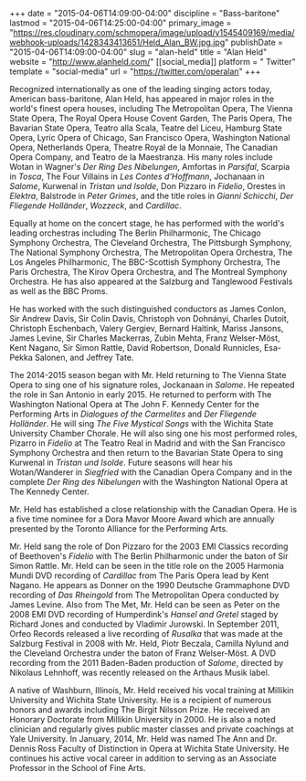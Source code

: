 +++
date = "2015-04-06T14:09:00-04:00"
discipline = "Bass-baritone"
lastmod = "2015-04-06T14:25:00-04:00"
primary_image = "https://res.cloudinary.com/schmopera/image/upload/v1545409169/media/webhook-uploads/1428343413651/Held_Alan_BW.jpg.jpg"
publishDate = "2015-04-06T14:09:00-04:00"
slug = "alan-held"
title = "Alan Held"
website = "http://www.alanheld.com/"
[[social_media]]
platform = " Twitter"
template = "social-media"
url = "https://twitter.com/operalan"
+++

<p>
	Recognized internationally as one of the leading singing actors today, American bass-baritone, Alan Held, has appeared in major roles in the world's finest opera houses, including The Metropolitan Opera, The Vienna State Opera, The Royal Opera House Covent Garden, The Paris Opera, The Bavarian State Opera, Teatro alla Scala, Teatre del Liceu, Hamburg State Opera, Lyric Opera of Chicago, San Francisco Opera, Washington National Opera, Netherlands Opera, Theatre Royal de la Monnaie, The Canadian Opera Company, and Teatro de la Maestranza. His many roles include Wotan in Wagner's <em>Der Ring Des Nibelungen</em>, Amfortas in <em>Parsifal</em>, Scarpia in <em>Tosca</em>, The Four Villains in <em>Les Contes d'Hoffmann</em>, Jochanaan in <em>Salome</em>, Kurwenal in <em>Tristan und Isolde</em>, Don Pizzaro in <em>Fidelio</em>, Orestes in <em>Elektra</em>, Balstrode in <em>Peter Grimes</em>, and the title roles in <em>Gianni Schicchi</em>, <em>Der Fliegende Holländer</em>, <em>Wozzeck</em>, and <em>Cardillac</em>.
</p>
<p>
	Equally at home on the concert stage, he has performed with the world's leading orchestras including The Berlin Philharmonic, The Chicago Symphony Orchestra, The Cleveland Orchestra, The Pittsburgh Symphony, The National Symphony Orchestra, The Metropolitan Opera Orchestra, The Los Angeles Philharmonic, The BBC-Scottish Symphony Orchestra, The Paris Orchestra, The Kirov Opera Orchestra, and The Montreal Symphony Orchestra. He has also appeared at the Salzburg and Tanglewood Festivals as well as the BBC Proms.
</p>
<p>
	He has worked with the such distinguished conductors as James Conlon, Sir Andrew Davis, Sir Colin Davis, Christoph von Dohnányi, Charles Dutoit, Christoph Eschenbach, Valery Gergiev, Bernard Haitink, Mariss Jansons, James Levine, Sir Charles Mackerras, Zubin Mehta, Franz Welser-Möst, Kent Nagano, Sir Simon Rattle, David Robertson, Donald Runnicles, Esa-Pekka Salonen, and Jeffrey Tate.
</p>
<p>
	The 2014-2015 season began with Mr. Held returning to The Vienna State Opera to sing one of his signature roles, Jockanaan in <em>Salome</em>. He repeated the role in San Antonio in early 2015. He returned to perform with The Washington National Opera at The John F. Kennedy Center for the Performing Arts in <em>Dialogues of the Carmelites</em> and <em>Der Fliegende Holländer</em>. He will sing <em>The Five Mystical Songs</em> with the Wichita State University Chamber Chorale. He will also sing one his most performed roles, Pizarro in <em>Fidelio</em> at The Teatro Real in Madrid and with the San Francisco Symphony Orchestra and then return to the Bavarian State Opera to sing Kurwenal in <em>Tristan und Isolde</em>. Future seasons will hear his Wotan/Wanderer in <em>Siegfried</em> with the Canadian Opera Company and in the complete <em>Der Ring des Nibelungen</em> with the Washington National Opera at The Kennedy Center.
</p>
<p>
	Mr. Held has established a close relationship with the Canadian Opera. He is a five time nominee for a Dora Mavor Moore Award which are annually presented by the Toronto Alliance for the Performing Arts.
</p>
<p>
	Mr. Held sang the role of Don Pizzaro for the 2003 EMI Classics recording of Beethoven's <em>Fidelio</em> with The Berlin Philharmonic under the baton of Sir Simon Rattle. Mr. Held can be seen in the title role on the 2005 Harmonia Mundi DVD recording of <em>Cardillac</em> from The Paris Opera lead by Kent Nagano. He appears as Donner on the 1990 Deutsche Grammaphone DVD recording of <em>Das Rheingold</em> from The Metropolitan Opera conducted by James Levine. Also from The Met, Mr. Held can be seen as Peter on the 2008 EMI DVD recording of Humperdink's <em>Hansel and Gretel</em> staged by Richard Jones and conducted by Vladimir Jurowski. In September 2011, Orfeo Records released a live recording of <em>Rusalka</em> that was made at the Salzburg Festival in 2008 with Mr. Held, Piotr Beczala, Camilla Nylund and the Cleveland Orchestra under the baton of Franz Welser-Möst. A DVD recording from the 2011 Baden-Baden production of <em>Salome</em>, directed by Nikolaus Lehnhoff, was recently released on the Arthaus Musik label.
</p>
<p>
	A native of Washburn, Illinois, Mr. Held received his vocal training at Millikin University and Wichita State University. He is a recipient of numerous honors and awards including The Birgit Nilsson Prize. He received an Honorary Doctorate from Millikin University in 2000. He is also a noted clinician and regularly gives public master classes and private coachings at Yale University. In January, 2014, Mr. Held was named The Ann and Dr. Dennis Ross Faculty of Distinction in Opera at Wichita State University. He continues his active vocal career in addition to serving as an Associate Professor in the School of Fine Arts.<br>
</p>
